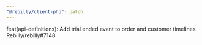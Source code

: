 ```yaml
---
"@rebilly/client-php": patch
---
```


feat(api-definitions): Add trial ended event to order and customer timelines Rebilly/rebilly#7148
